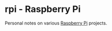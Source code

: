 # rpi - Raspberry Pi

Personal notes on various [Raspberry Pi](https://www.raspberrypi.com/) projects.
